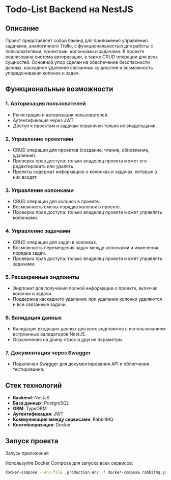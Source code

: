 # Todo-List Backend на NestJS

## Описание

Проект представляет собой бэкенд для приложения управления задачами, аналогичного Trello, с функциональностью для работы с пользователями, проектами, колонками и задачами. В проекте реализована система авторизации, а также CRUD операции для всех сущностей. Основной упор сделан на обеспечение безопасности данных, каскадное удаление связанных сущностей и возможность упорядочивания колонок и задач.

## Функциональные возможности

### 1. Авторизация пользователей

- Регистрация и авторизация пользователей.
- Аутентификация через JWT.
- Доступ к проектам и задачам ограничен только их владельцами.

### 2. Управление проектами

- CRUD операции для проектов (создание, чтение, обновление, удаление).
- Проверка прав доступа: только владелец проекта может его редактировать или удалять.
- Проекты содержат информацию о колонках и задачах, которые в них входят.

### 3. Управление колонками

- CRUD операции для колонок в проекте.
- Возможность смены порядка колонок в проекте.
- Проверка прав доступа: только владелец проекта может управлять колонками.

### 4. Управление задачами

- CRUD операции для задач в колонках.
- Возможность перемещения задач между колонками и изменения порядка задач.
- Проверка прав доступа: только владелец проекта может управлять задачами.

### 5. Расширенные эндпоинты

- Эндпоинт для получения полной информации о проекте, включая колонки и задачи.
- Поддержка каскадного удаления: при удалении колонки удаляются и все связанные задачи.

### 6. Валидация данных

- Валидация входящих данных для всех эндпоинтов с использованием встроенных валидаторов NestJS.
- Ограничения на длину строк и другие параметры.

### 7. Документация через Swagger

- Подключен Swagger для документирования API и облегчения тестирования.

## Стек технологий

- **Backend**: NestJS
- **База данных**: PostgreSQL
- **ORM**: TypeORM
- **Аутентификация**: JWT
- **Коммуникация между сервисами**: RabbitMQ
- **Контейнеризация**: Docker


## Запуск проекта
 Запуск приложения

Используйте Docker Compose для запуска всех сервисов:

```bash
docker-compose --env-file .production.env -f docker-compose.rabbitmq.yml -f ./auth-service/docker-compose.auth.yml -f ./task-service/docker-compose.task.yml up --build
```

